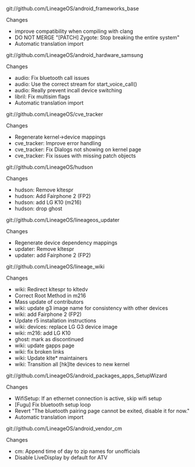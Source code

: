 
git://github.com/LineageOS/android_frameworks_base

Changes
- improve compatibility when compiling with clang
- DO NOT MERGE "[PATCH] Zygote: Stop breaking the entire system"
- Automatic translation import

git://github.com/LineageOS/android_hardware_samsung

Changes
- audio: Fix bluetooth call issues
- audio: Use the correct stream for start_voice_call()
- audio: Really prevent incall device switching
- libril: Fix multisim flags
- Automatic translation import

git://github.com/LineageOS/cve_tracker

Changes
- Regenerate kernel->device mappings
- cve_tracker: Improve error handling
- cve_tracker: Fix Dialogs not showing on kernel page
- cve_tracker: Fix issues with missing patch objects

git://github.com/LineageOS/hudson

Changes
- hudson: Remove kltespr
- hudson: Add Fairphone 2 (FP2)
- hudson: add LG K10 (m216)
- hudson: drop ghost

git://github.com/LineageOS/lineageos_updater

Changes
- Regenerate device dependency mappings
- updater: Remove kltespr
- updater: add Fairphone 2 (FP2)

git://github.com/LineageOS/lineage_wiki

Changes
- wiki: Redirect kltespr to kltedv
- Correct Root Method in m216
- Mass update of contributors
- wiki: update g3 image name for consistency with other devices
- wiki: add Fairphone 2 (FP2)
- Update r5 installation instructions
- wiki: devices: replace LG G3 device image
- wiki: m216: add LG K10
- ghost: mark as discontinued
- wiki: update gapps page
- wiki: fix broken links
- wiki: Update klte* maintainers
- wiki: Transition all [hk]lte devices to new kernel

git://github.com/LineageOS/android_packages_apps_SetupWizard

Changes
- WifiSetup: If an ethernet connection is active, skip wifi setup
- [Fugu] Fix bluetooth setup loop
- Revert "The bluetooth pairing page cannot be exited, disable it for now."
- Automatic translation import

git://github.com/LineageOS/android_vendor_cm

Changes
- cm: Append time of day to zip names for unofficials
- Disable LiveDisplay by default for ATV
